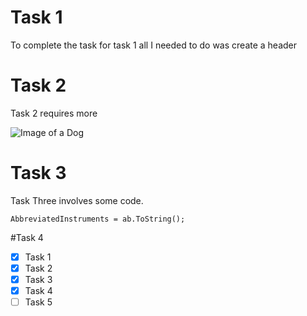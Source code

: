 # Task 1

To complete the task for task 1 all I needed to do was create a header 

# Task 2

Task 2 requires more 

![Image of a Dog](https://i.natgeofe.com/n/4f5aaece-3300-41a4-b2a8-ed2708a0a27c/domestic-dog_thumb_square.jpg)

# Task 3

Task Three involves some code.

```
AbbreviatedInstruments = ab.ToString();
```

#Task 4

- [x] Task 1
- [x] Task 2
- [x] Task 3
- [x] Task 4
- [ ] Task 5
